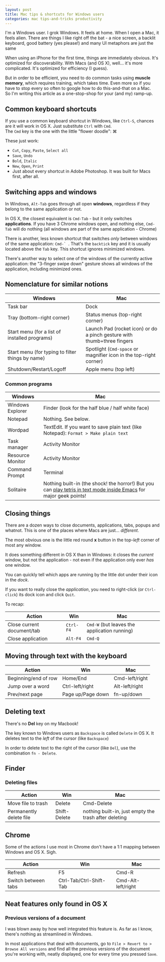 ```yaml
---
layout: post
title: Mac tips & shortcuts for Windows users 
categories: mac tips-and-tricks productivity
---
```


I'm a Windows user. I grok Windows. It feels at home. When I open a Mac, it feels alien. There are things I like right off the bat - a nice screen, a backlit keyboard, good battery (yes please!) and many UI metaphors are just the same 

When using an iPhone for the first time, things are immediately obvious. It's optimized for discoverability. With Macs (and OS X), well... it's more complicated. It's optimized for efficiency (I guess). 

But in order to be efficient, you need to do common tasks using **muscle memory**, which requires training, which takes time. Even more so if you have to stop every so often to google how to do this-and-that on a Mac.  
So I'm writing this article as a one-stop-shop for your (and my) ramp-up.

## Common keyboard shortcuts

If you use a common keyboard shortcut in Windows, like `Ctrl-S`, chances are it will work in OS X. Just substitute `Ctrl` with `Cmd`.  
The `Cmd` key is the one with the little "flower doodle": ⌘

These just work:

- `Cut`, `Copy`, `Paste`, `Select all`
- `Save`, `Undo`
- `Bold`, `Italic`
- `New`, `Open`, `Print`
- Just about every shortcut in Adobe Photoshop. It was built for Macs first, after all.

## Switching apps and windows

In Windows, `Alt-Tab` goes through all open **windows**, regardless if they belong to the same application or not.

In OS X, the closest equivalent is `Cmd-Tab` - but it only switches **applications**. If you have 3 Chrome windows open, and nothing else, `Cmd-Tab` will do nothing (all windows are part of the same application - Chrome)

There is another, less known shortcut that switches *only* between windows of the same application: ``Cmd-` ``. That's the `backtick` key and it is usually located above the `Tab` key. This shortcut ignores minimized windows.

There's another way to select one of the windows of the currently active application: the "3-finger swipe down" gesture shows all windows of the application, including minimized ones. 

## Nomenclature for similar notions

Windows | Mac
---------|---
Task bar | Dock
Tray (bottom-right corner) | Status menus (top-right corner) 
Start menu (for a list of installed programs) | Launch Pad (rocket icon) or do a pinch gesture with thumb+three fingers
Start menu (for typing to filter things by name) | Spotlight (`Cmd-space` or magnifier icon in the top-right corner)
Shutdown/Restart/Logoff | Apple menu (top left)

### Common programs

Windows | Mac
---------|---
Windows Explorer | Finder (look for the half blue / half white face)
Notepad | Nothing. See below.
Wordpad | TextEdit. If you want to save plain text (like Notepad): `Format > Make plain text`
Task manager | Activity Monitor
Resource Monitor | Activity Monitor
Command Prompt | Terminal
Solitaire | Nothing built-in (the shock! the horror!) But you can [play tetris in text mode inside Emacs](http://computers.tutsplus.com/tutorials/how-to-play-tetris-pong-and-other-hidden-games-on-your-mac--mac-44485) for major geek points!

## Closing things

There are a dozen ways to close documents, applications, tabs, popups and whatnot. This is one of the places where Macs are just... *different*.

The most obvious one is the little red round **x** button in the top-*left* corner of most any window.

It does something different in OS X than in Windows: it closes the *current* window, but not the application - not even if the application only ever *has* one window. 
 
You can quickly tell which apps are running by the little dot under their icon in the *dock*.

If you want to really close the *application*, you need to right-click (or `Ctrl-click`) its dock icon and click `Quit`.

To recap:

Action | Win    | Mac
-------|--------|----
Close current document/tab   | `Ctrl-F4` | `Cmd-W` (but leaves the application running)
Close application    | `Alt-F4` | `Cmd-Q`

## Moving through text with the keyboard

Action | Win    | Mac
-------|--------|----
Beginning/end of row| Home/End | Cmd-left/right
Jump over a word | Ctrl-left/right | Alt-left/right
Prev/next page | Page up/Page down | fn-up/down
 
## Deleting text

There's no **Del** key on my Macbook!  

The key known to Windows users as `Backspace` is called `Delete` in OS X. It deletes text to the *left* of the cursor (like `Backspace`) 

In order to delete text to the right of the cursor (like `Del`), use the combination `fn - Delete`.

## Finder

### Deleting files
Action | Win    | Mac
-------|--------|----
Move file to trash | Delete | Cmd-Delete
Permanently delete file | Shift-Delete | nothing built-in, just empty the trash after deleting


## Chrome

Some of the actions I use most in Chrome don't have a 1:1 mapping between Windows and OS X. Sigh.

Action | Win    | Mac
-------|--------|----
Refresh | F5 | Cmd-R
Switch between tabs | Ctrl-Tab/Ctrl-Shift-Tab | Cmd-Alt-left/right


## Neat features only found in OS X
### Previous versions of a document

I was blown away by how well integrated this feature is. As far as I know, there's nothing as streamlined in Windows. 

 In most applications that deal with documents, go to `File > Revert to > Browse All versions` and find all the previous versions of the document you're working with, neatly displayed, one for every time you pressed `Save`.